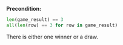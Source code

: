 **Precondition:**
```python
len(game_result) == 3
all(len(row) == 3 for row in game_result)
```

There is either one winner or a draw.
